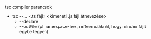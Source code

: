 tsc compiler parancsok

* tsc --... <.ts fájl> <kimeneti .js fájl átnevezése>
    * --declare
    * --outFile (pl namespace-hez, refferenciáknál, hogy minden fájlt egybe tegyen)